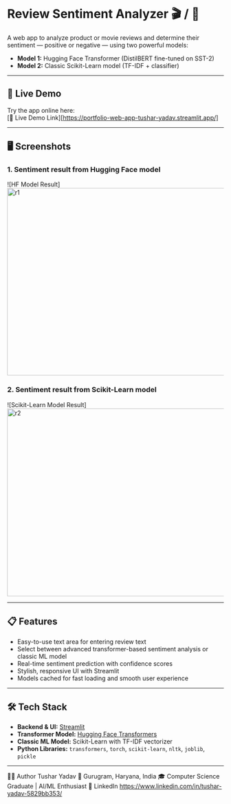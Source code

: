 # Review Sentiment Analyzer 🎬 / 🛒

A web app to analyze product or movie reviews and determine their sentiment — positive or negative — using two powerful models:

- **Model 1:** Hugging Face Transformer (DistilBERT fine-tuned on SST-2)  
- **Model 2:** Classic Scikit-Learn model (TF-IDF + classifier)

---

## 🚀 Live Demo

Try the app online here:  
[🔗 Live Demo Link][https://portfolio-web-app-tushar-yadav.streamlit.app/]

---

## 🖥️ Screenshots

### 1. Sentiment result from Hugging Face model  
![HF Model Result]
<img width="957" height="436" alt="r1" src="https://github.com/user-attachments/assets/3ca4f502-2f1d-4961-9a6b-98f6b4d247d5" />


### 2. Sentiment result from Scikit-Learn model  
![Scikit-Learn Model Result]
<img width="947" height="437" alt="r2" src="https://github.com/user-attachments/assets/4711ffe4-36a6-405b-903f-15fec7e959ed" />

---

## 📋 Features

- Easy-to-use text area for entering review text  
- Select between advanced transformer-based sentiment analysis or classic ML model  
- Real-time sentiment prediction with confidence scores  
- Stylish, responsive UI with Streamlit  
- Models cached for fast loading and smooth user experience  

---

## 🛠️ Tech Stack

- **Backend & UI:** [Streamlit](https://streamlit.io/)  
- **Transformer Model:** [Hugging Face Transformers](https://huggingface.co/transformers/)  
- **Classic ML Model:** Scikit-Learn with TF-IDF vectorizer  
- **Python Libraries:** `transformers`, `torch`, `scikit-learn`, `nltk`, `joblib`, `pickle`  

---

👨‍💻 Author Tushar Yadav
📍 Gurugram, Haryana, India 
🎓 Computer Science Graduate | AI/ML Enthusiast
🔗 LinkedIn https://www.linkedin.com/in/tushar-yadav-5829bb353/
